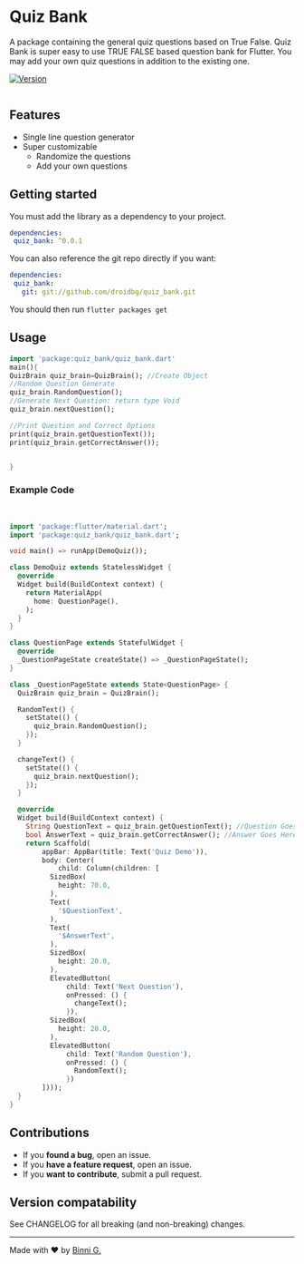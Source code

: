 # Quiz Bank

A package containing the general quiz questions based on True False. Quiz Bank is super easy to use TRUE FALSE based question bank for Flutter. You may add your own quiz questions in addition to the existing one.

[![Version](https://img.shields.io/badge/version-0.0.1-blue.svg)](https://pub.dartlang.org/packages/quiz_bank)



<p align="center">
<img src=""> 
</p>


## Features

- Single line question generator
- Super customizable
	- Randomize the questions
	- Add your own questions
## Getting started

You must add the library as a dependency to your project.
```yaml
dependencies:
 quiz_bank: ^0.0.1
```

You can also reference the git repo directly if you want:
```yaml
dependencies:
 quiz_bank:
   git: git://github.com/droidbg/quiz_bank.git
```


You should then run `flutter packages get`


## Usage
```dart
import 'package:quiz_bank/quiz_bank.dart'
main(){
QuizBrain quiz_brain=QuizBrain(); //Create Object
//Random Question Generate
quiz_brain.RandomQuestion();
//Generate Next Question: return type Void
quiz_brain.nextQuestion();

//Print Question and Correct Options
print(quiz_brain.getQuestionText());
print(quiz_brain.getCorrectAnswer());


}
```

<h3>Example Code </h3>
<br>

```dart
import 'package:flutter/material.dart';
import 'package:quiz_bank/quiz_bank.dart';

void main() => runApp(DemoQuiz());

class DemoQuiz extends StatelessWidget {
  @override
  Widget build(BuildContext context) {
    return MaterialApp(
      home: QuestionPage(),
    );
  }
}

class QuestionPage extends StatefulWidget {
  @override
  _QuestionPageState createState() => _QuestionPageState();
}

class _QuestionPageState extends State<QuestionPage> {
  QuizBrain quiz_brain = QuizBrain();

  RandomText() {
    setState(() {
      quiz_brain.RandomQuestion();
    });
  }

  changeText() {
    setState(() {
      quiz_brain.nextQuestion();
    });
  }

  @override
  Widget build(BuildContext context) {
    String QuestionText = quiz_brain.getQuestionText(); //Question Goes Here
    bool AnswerText = quiz_brain.getCorrectAnswer(); //Answer Goes Here
    return Scaffold(
        appBar: AppBar(title: Text('Quiz Demo')),
        body: Center(
            child: Column(children: [
          SizedBox(
            height: 70.0,
          ),
          Text(
            '$QuestionText',
          ),
          Text(
            '$AnswerText',
          ),
          SizedBox(
            height: 20.0,
          ),
          ElevatedButton(
              child: Text('Next Question'),
              onPressed: () {
                changeText();
              }),
          SizedBox(
            height: 20.0,
          ),
          ElevatedButton(
              child: Text('Random Question'),
              onPressed: () {
                RandomText();
              })
        ])));
  }
}
```

## Contributions
* If you **found a bug**, open an issue.
* If you **have a feature request**, open an issue.
* If you **want to contribute**, submit a pull request.
## Version compatability

See CHANGELOG for all breaking (and non-breaking) changes.

<hr/>
Made with ❤ by <a href="https://www.linkedin.com/in/binni-goel/">Binni G.</a>
</p>